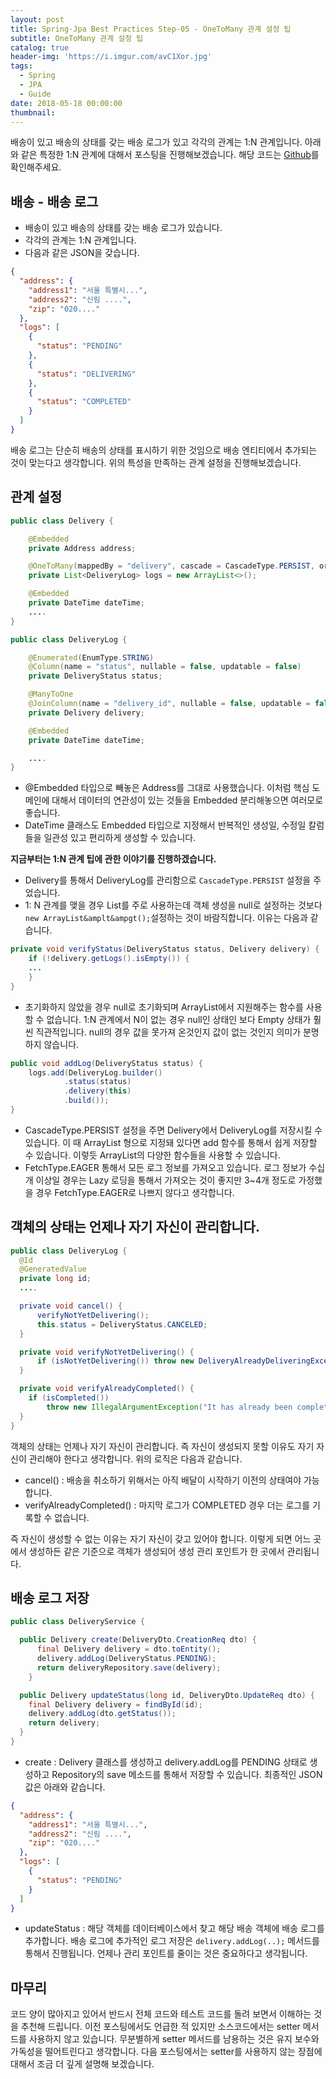 ```yaml
---
layout: post
title: Spring-Jpa Best Practices Step-05 - OneToMany 관계 설정 팁
subtitle: OneToMany 관계 설정 팁
catalog: true
header-img: 'https://i.imgur.com/avC1Xor.jpg'
tags:
  - Spring
  - JPA
  - Guide
date: 2018-05-18 00:00:00
thumbnail:
---
```



배송이 있고 배송의 상태를 갖는 배송 로그가 있고 각각의 관계는 1:N 관계입니다. 아래와 같은 특정한 1:N 관계에 대해서 포스팅을 진행해보겠습니다. 해당 코드는 [Github](https://github.com/cheese10yun/spring-jpa-best-practices)를 확인해주세요.

## 배송 - 배송 로그
* 배송이 있고 배송의 상태를 갖는 배송 로그가 있습니다.
* 각각의 관계는 1:N 관계입니다.
* 다음과 같은 JSON을 갖습니다.
```json
{
  "address": {
    "address1": "서울 특별시...",
    "address2": "신림 ....",
    "zip": "020...."
  },
  "logs": [
    {
      "status": "PENDING"
    },
    {
      "status": "DELIVERING"
    },
    {
      "status": "COMPLETED"
    }
  ]
}
```
배송 로그는 단순히 배송의 상태를 표시하기 위한 것임으로 배송 엔티티에서 추가되는 것이 맞는다고 생각합니다. 위의 특성을 만족하는 관계 설정을 진행해보겠습니다.

## 관계 설정

```java
public class Delivery {

    @Embedded
    private Address address;

    @OneToMany(mappedBy = "delivery", cascade = CascadeType.PERSIST, orphanRemoval = true, fetch = FetchType.EAGER)
    private List<DeliveryLog> logs = new ArrayList<>();

    @Embedded
    private DateTime dateTime;
    ....
}

public class DeliveryLog {

    @Enumerated(EnumType.STRING)
    @Column(name = "status", nullable = false, updatable = false)
    private DeliveryStatus status;

    @ManyToOne
    @JoinColumn(name = "delivery_id", nullable = false, updatable = false)
    private Delivery delivery;

    @Embedded
    private DateTime dateTime;

    ....
}
```
* @Embedded 타입으로 빼놓은 Address를 그대로 사용했습니다. 이처럼 핵심 도메인에 대해서 데이터의 연관성이 있는 것들을 Embedded 분리해놓으면 여러모로 좋습니다.
* DateTime 클래스도 Embedded 타입으로 지정해서 반복적인 생성일, 수정일 칼럼들을 일관성 있고 편리하게 생성할 수 있습니다.

**지금부터는 1:N 관계 팁에 관한 이야기를 진행하겠습니다.**

* Delivery를 통해서 DeliveryLog를 관리함으로 `CascadeType.PERSIST` 설정을 주었습니다.
* 1: N 관계를 맺을 경우 List를 주로 사용하는데 객체 생성을 null로 설정하는 것보다 `new ArrayList&amplt&ampgt();`설정하는 것이 바람직합니다. 이유는 다음과 같습니다.

 ```java
 private void verifyStatus(DeliveryStatus status, Delivery delivery) {
     if (!delivery.getLogs().isEmpty()) {
     ...
     }
 }
 ```
* 초기화하지 않았을 경우 null로 초기화되며 ArrayList에서 지원해주는 함수를 사용할 수 없습니다. 1:N 관계에서 N이 없는 경우 null인 상태인 보다 Empty 상태가 훨씬 직관적입니다. null의 경우 값을 못가져 온것인지 값이 없는 것인지 의미가 분명하지 않습니다.

```java
public void addLog(DeliveryStatus status) {
    logs.add(DeliveryLog.builder()
            .status(status)
            .delivery(this)
            .build());
}
```
* CascadeType.PERSIST 설정을 주면  Delivery에서 DeliveryLog를 저장시킬 수 있습니다. 이 때 ArrayList 형으로 지정돼 있다면 add 함수를 통해서 쉽게 저장할 수 있습니다. 이렇듯 ArrayList의 다양한 함수들을 사용할 수 있습니다.
* FetchType.EAGER 통해서 모든 로그 정보를 가져오고 있습니다. 로그 정보가 수십 개 이상일 경우는 Lazy 로딩을 통해서 가져오는 것이 좋지만 3~4개 정도로 가정했을 경우 FetchType.EAGER로 나쁘지 않다고 생각합니다.

## 객체의 상태는 언제나 자기 자신이 관리합니다.

```java
public class DeliveryLog {
  @Id
  @GeneratedValue
  private long id;
  ....

  private void cancel() {
      verifyNotYetDelivering();
      this.status = DeliveryStatus.CANCELED;
  }

  private void verifyNotYetDelivering() {
      if (isNotYetDelivering()) throw new DeliveryAlreadyDeliveringException();
  }

  private void verifyAlreadyCompleted() {
    if (isCompleted())
        throw new IllegalArgumentException("It has already been completed and can not be changed.");
  }
}
```
객체의 상태는 언제나 자기 자신이 관리합니다. 즉 자신이 생성되지 못할 이유도 자기 자신이 관리해야 한다고 생각합니다. 위의 로직은 다음과 같습니다.
* cancel() : 배송을 취소하기 위해서는 아직 배달이 시작하기 이전의 상태여야 가능합니다.
* verifyAlreadyCompleted() : 마지막 로그가 COMPLETED 경우 더는 로그를 기록할 수 없습니다.

즉 자신이 생성할 수 없는 이유는 자기 자신이 갖고 있어야 합니다. 이렇게 되면 어느 곳에서 생성하든 같은 기준으로 객체가 생성되어 생성 관리 포인트가 한 곳에서 관리됩니다.

## 배송 로그 저장

```java
public class DeliveryService {

  public Delivery create(DeliveryDto.CreationReq dto) {
      final Delivery delivery = dto.toEntity();
      delivery.addLog(DeliveryStatus.PENDING);
      return deliveryRepository.save(delivery);
    }

  public Delivery updateStatus(long id, DeliveryDto.UpdateReq dto) {
    final Delivery delivery = findById(id);
    delivery.addLog(dto.getStatus());
    return delivery;
  }
}
```
* create : Delivery 클래스를 생성하고 delivery.addLog를 PENDING 상태로 생성하고 Repository의 save 메소드를 통해서 저장할 수 있습니다. 최종적인 JSON 값은 아래와 같습니다.

```json
{
  "address": {
    "address1": "서울 특별시...",
    "address2": "신림 ....",
    "zip": "020...."
  },
  "logs": [
    {
      "status": "PENDING"
    }
  ]
}
```
* updateStatus : 해당 객체를 데이터베이스에서 찾고 해당 배송 객체에 배송 로그를 추가합니다. 배송 로그에 추가적인 로그 저장은 `delivery.addLog(..);` 메서드를 통해서 진행됩니다. 언제나 관리 포인트를 줄이는 것은 중요하다고 생각됩니다.


## 마무리
코드 양이 많아지고 있어서 반드시 전체 코드와 테스트 코드를 돌려 보면서 이해하는 것을 추천해 드립니다. 이전 포스팅에서도 언급한 적 있지만 소스코드에서는 setter 메서드를 사용하지 않고 있습니다. 무분별하게 setter 메서드를 남용하는 것은 유지 보수와 가독성을 떨어트린다고 생각합니다. 다음 포스팅에서는 setter를 사용하지 않는 장점에 대해서 조금 더 깊게 설명해 보겠습니다.
